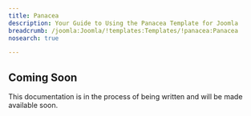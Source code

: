 ```yaml
---
title: Panacea
description: Your Guide to Using the Panacea Template for Joomla
breadcrumb: /joomla:Joomla/!templates:Templates/!panacea:Panacea
nosearch: true

---
```


Coming Soon
-----

This documentation is in the process of being written and will be made available soon.